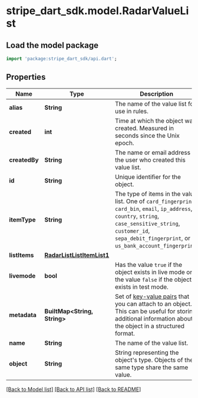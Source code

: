 # stripe_dart_sdk.model.RadarValueList

## Load the model package
```dart
import 'package:stripe_dart_sdk/api.dart';
```

## Properties
Name | Type | Description | Notes
------------ | ------------- | ------------- | -------------
**alias** | **String** | The name of the value list for use in rules. | 
**created** | **int** | Time at which the object was created. Measured in seconds since the Unix epoch. | 
**createdBy** | **String** | The name or email address of the user who created this value list. | 
**id** | **String** | Unique identifier for the object. | 
**itemType** | **String** | The type of items in the value list. One of `card_fingerprint`, `card_bin`, `email`, `ip_address`, `country`, `string`, `case_sensitive_string`, `customer_id`, `sepa_debit_fingerprint`, or `us_bank_account_fingerprint`. | 
**listItems** | [**RadarListListItemList1**](RadarListListItemList1.md) |  | 
**livemode** | **bool** | Has the value `true` if the object exists in live mode or the value `false` if the object exists in test mode. | 
**metadata** | **BuiltMap&lt;String, String&gt;** | Set of [key-value pairs](https://stripe.com/docs/api/metadata) that you can attach to an object. This can be useful for storing additional information about the object in a structured format. | 
**name** | **String** | The name of the value list. | 
**object** | **String** | String representing the object's type. Objects of the same type share the same value. | 

[[Back to Model list]](../README.md#documentation-for-models) [[Back to API list]](../README.md#documentation-for-api-endpoints) [[Back to README]](../README.md)


